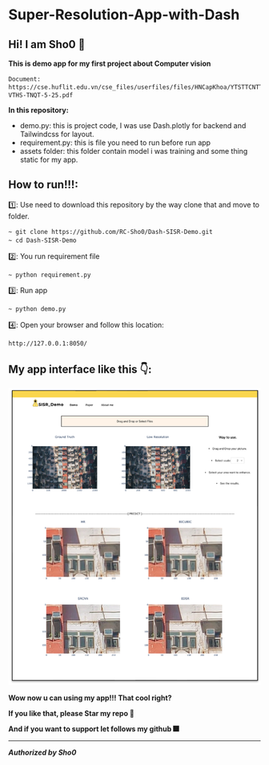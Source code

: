 # Super-Resolution-App-with-Dash

## Hi! I am Sho0 🤤

**This is demo app for my first project about Computer vision** 
```
Document: https://cse.huflit.edu.vn/cse_files/userfiles/files/HNCapKhoa/YTSTTCNTTLan5/NCDPGHABCMHHS-VTHS-TNQT-5-25.pdf
```
**In this repository:**
- demo.py: this is project code, I was use Dash.plotly for backend and Tailwindcss for layout.
- requirement.py: this is file you need to run before run app
- assets folder: this folder contain model i was training and some thing static for my app.


## How to run!!!:
1️⃣: Use need to download this repository by the way clone that and move to folder.
```bash
~ git clone https://github.com/RC-Sho0/Dash-SISR-Demo.git
~ cd Dash-SISR-Demo
```

2️⃣: You run requirement file
```bash
~ python requirement.py

```

3️⃣: Run app
```bash
~ python demo.py
```

4️⃣: Open your browser and follow this location: 
```
http://127.0.0.1:8050/
```

## My app interface like this 👇: 

![UI](./assets/ui.png)


**Wow now u can using my app!!! That cool right?**

**If you like that, please Star my repo 🌟**

**And if you want to support let follows my github 🎆**



--------------------------------------------------------------
***Authorized by Sho0***


